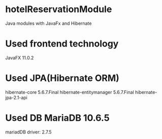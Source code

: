 # hotelReservationModule
Java modules with JavaFx and Hibernate

# Used frontend technology
JavaFX 11.0.2

# Used JPA(Hibernate ORM)
hibernate-core 5.6.7.Final
hibernate-entitymanager 5.6.7.Final
hibernate-jpa-2.1-api

# Used DB MariaDB 10.6.5
mariadDB driver: 2.7.5
